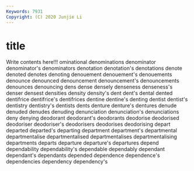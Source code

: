 ```yaml
---
Keywords: 7931
Copyright: (C) 2020 Junjie Li
---
```


# title

Write contents here!!!
ominational 
denominations 
denominator 
denominator's 
denominators 
denotation 
denotation's 
denotations 
denote
denoted 
denotes 
denoting 
denouement 
denouement's 
denouements 
denounce 
denounced 
denouncement 
denouncement's
denouncements 
denounces 
denouncing 
dens 
dense 
densely 
denseness 
denseness's 
denser 
densest
densities 
density 
density's 
dent 
dent's 
dental 
dented 
dentifrice 
dentifrice's 
dentifrices
dentine 
dentine's 
denting 
dentist 
dentist's 
dentistry 
dentistry's 
dentists 
dents 
denture
denture's 
dentures 
denude 
denuded 
denudes 
denuding 
denunciation 
denunciation's 
denunciations 
deny
denying 
deodorant 
deodorant's 
deodorants 
deodorise 
deodorised 
deodoriser 
deodoriser's 
deodorisers 
deodorises
deodorising 
depart 
departed 
departed's 
departing 
department 
department's 
departmental 
departmentalise 
departmentalised
departmentalises 
departmentalising 
departments 
departs 
departure 
departure's 
departures 
depend 
dependability 
dependability's
dependable 
dependably 
dependant 
dependant's 
dependants 
depended 
dependence 
dependence's 
dependencies 
dependency
dependency's 
